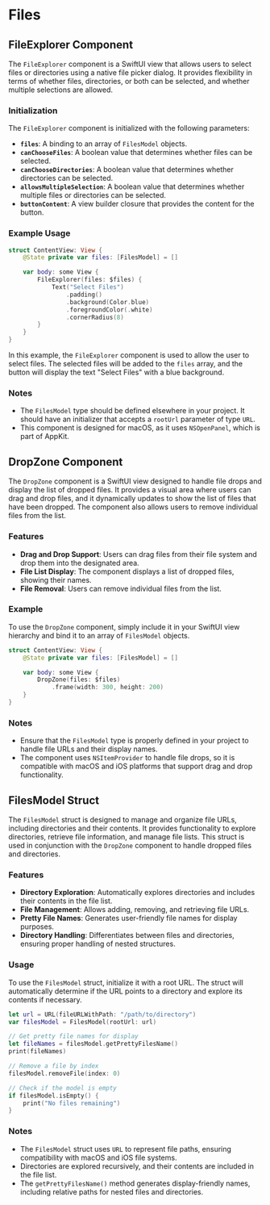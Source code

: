 # Files

## FileExplorer Component

The `FileExplorer` component is a SwiftUI view that allows users to select files or directories using a native file picker dialog. It provides flexibility in terms of whether files, directories, or both can be selected, and whether multiple selections are allowed.

### Initialization

The `FileExplorer` component is initialized with the following parameters:

- **`files`**: A binding to an array of `FilesModel` objects.
- **`canChooseFiles`**: A boolean value that determines whether files can be selected.
- **`canChooseDirectories`**: A boolean value that determines whether directories can be selected.
- **`allowsMultipleSelection`**: A boolean value that determines whether multiple files or directories can be selected.
- **`buttonContent`**: A view builder closure that provides the content for the button.

### Example Usage

```swift
struct ContentView: View {
    @State private var files: [FilesModel] = []

    var body: some View {
        FileExplorer(files: $files) {
            Text("Select Files")
                .padding()
                .background(Color.blue)
                .foregroundColor(.white)
                .cornerRadius(8)
        }
    }
}

```
In this example, the `FileExplorer` component is used to allow the user to select files. The selected files will be added to the `files` array, and the button will display the text "Select Files" with a blue background.

### Notes

- The `FilesModel` type should be defined elsewhere in your project. It should have an initializer that accepts a `rootUrl` parameter of type `URL`.
- This component is designed for macOS, as it uses `NSOpenPanel`, which is part of AppKit.



## DropZone Component

The `DropZone` component is a SwiftUI view designed to handle file drops and display the list of dropped files. It provides a visual area where users can drag and drop files, and it dynamically updates to show the list of files that have been dropped. The component also allows users to remove individual files from the list.

### Features
- **Drag and Drop Support**: Users can drag files from their file system and drop them into the designated area.
- **File List Display**: The component displays a list of dropped files, showing their names.
- **File Removal**: Users can remove individual files from the list.

### Example

To use the `DropZone` component, simply include it in your SwiftUI view hierarchy and bind it to an array of `FilesModel` objects.

```swift
struct ContentView: View {
    @State private var files: [FilesModel] = []

    var body: some View {
        DropZone(files: $files)
            .frame(width: 300, height: 200)
    }
}
```


### Notes
- Ensure that the `FilesModel` type is properly defined in your project to handle file URLs and their display names.
- The component uses `NSItemProvider` to handle file drops, so it is compatible with macOS and iOS platforms that support drag and drop functionality.



## FilesModel Struct

The `FilesModel` struct is designed to manage and organize file URLs, including directories and their contents. It provides functionality to explore directories, retrieve file information, and manage file lists. This struct is used in conjunction with the `DropZone` component to handle dropped files and directories.

### Features
- **Directory Exploration**: Automatically explores directories and includes their contents in the file list.
- **File Management**: Allows adding, removing, and retrieving file URLs.
- **Pretty File Names**: Generates user-friendly file names for display purposes.
- **Directory Handling**: Differentiates between files and directories, ensuring proper handling of nested structures.

### Usage

To use the `FilesModel` struct, initialize it with a root URL. The struct will automatically determine if the URL points to a directory and explore its contents if necessary.

```swift
let url = URL(fileURLWithPath: "/path/to/directory")
var filesModel = FilesModel(rootUrl: url)

// Get pretty file names for display
let fileNames = filesModel.getPrettyFilesName()
print(fileNames)

// Remove a file by index
filesModel.removeFile(index: 0)

// Check if the model is empty
if filesModel.isEmpty() {
    print("No files remaining")
}
```


### Notes
- The `FilesModel` struct uses `URL` to represent file paths, ensuring compatibility with macOS and iOS file systems.
- Directories are explored recursively, and their contents are included in the file list.
- The `getPrettyFilesName()` method generates display-friendly names, including relative paths for nested files and directories.